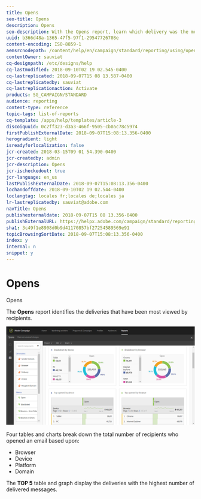 ```yaml
---
title: Opens
seo-title: Opens
description: Opens
seo-description: With the Opens report, learn which delivery was the most viewed according to various criteria.
uuid: b366d48a-1365-47f5-97f1-29547726708e
content-encoding: ISO-8859-1
aemsrcnodepath: /content/help/en/campaign/standard/reporting/using/opens
contentOwner: sauviat
cq-designpath: /etc/designs/help
cq-lastmodified: 2018-09-10T02 19 02.545-0400
cq-lastreplicated: 2018-09-07T15 08 13.587-0400
cq-lastreplicatedby: sauviat
cq-lastreplicationaction: Activate
products: SG_CAMPAIGN/STANDARD
audience: reporting
content-type: reference
topic-tags: list-of-reports
cq-template: /apps/help/templates/article-3
discoiquuid: 0c2ff323-d3a3-466f-9505-cb0ac78c5974
firstPublishExternalDate: 2018-09-07T15:08:13.356-0400
herogradient: light
isreadyforlocalization: false
jcr-created: 2018-03-15T09 01 54.390-0400
jcr-createdby: admin
jcr-description: Opens
jcr-ischeckedout: true
jcr-language: en_us
lastPublishExternalDate: 2018-09-07T15:08:13.356-0400
lochandoffdate: 2018-09-10T02 19 02.544-0400
loclangtag: locales fr;locales de;locales ja
lr-lastreplicatedby: sauviat@adobe.com
navTitle: Opens
publishexternaldate: 2018-09-07T15 08 13.356-0400
publishExternalURL: https://helpx.adobe.com/campaign/standard/reporting/using/opens.html
sha1: 3c49f1e8908d0b9d41170857bf27254589569e91
topicBrowsingSortDate: 2018-09-07T15:08:13.356-0400
index: y
internal: n
snippet: y
---
```


# Opens

Opens

The **Opens** report identifies the deliveries that have been most viewed by recipients.

![](assets/delivery_reports_opens.png)

Four tables and charts break down the total number of recipients who opened an email based upon:

* Browser
* Device
* Platform
* Domain

The **TOP 5** table and graph display the deliveries with the highest number of delivered messages.
